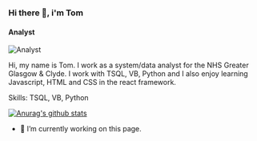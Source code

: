 
### Hi there 👋, i'm Tom
#### Analyst
![Analyst](https://arturssmirnovs.github.io/github-profile-readme-generator/images/banner.png)

Hi, my name is Tom. I work as a system/data analyst for the NHS Greater Glasgow & Clyde. I work with TSQL, VB, Python and I also enjoy learning Javascript, HTML and CSS in the react framework.

Skills:  TSQL, VB, Python 

[![Anurag's github stats](https://github-readme-stats.vercel.app/api?username=tommcmeekin)](https://github.com/anuraghazra/github-readme-stats)

- 🔭 I’m currently working on this page. 
